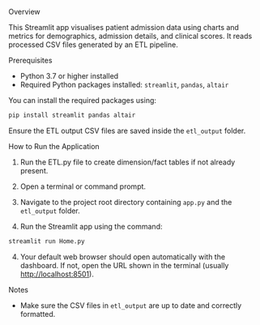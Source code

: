 Overview

This Streamlit app visualises patient admission data using charts and metrics for demographics, admission details, and clinical scores. It reads processed CSV files generated by an ETL pipeline.

Prerequisites

* Python 3.7 or higher installed
* Required Python packages installed: `streamlit`, `pandas`, `altair`

You can install the required packages using:

```bash
pip install streamlit pandas altair
```

Ensure the ETL output CSV files are saved inside the `etl_output` folder.

How to Run the Application

1. Run the ETL.py file to create dimension/fact tables if not already present.

3. Open a terminal or command prompt.

4. Navigate to the project root directory containing `app.py` and the `etl_output` folder.

5. Run the Streamlit app using the command:

```bash
streamlit run Home.py
```

4. Your default web browser should open automatically with the dashboard. If not, open the URL shown in the terminal (usually [http://localhost:8501](http://localhost:8501)).

Notes

* Make sure the CSV files in `etl_output` are up to date and correctly formatted.
